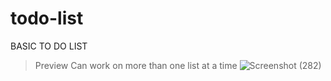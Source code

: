 # todo-list
BASIC TO DO LIST

>Preview
>Can work on more than one list at a time
![Screenshot (282)](https://user-images.githubusercontent.com/72163561/157442391-8e48ea62-7b87-441b-b0c3-4178ba64cc2d.png)
